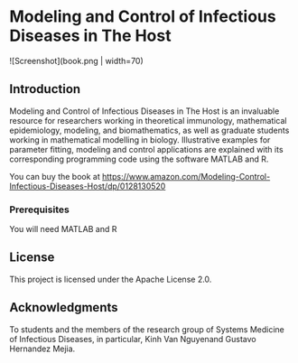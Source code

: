 # Modeling and Control of Infectious Diseases in The Host 

![Screenshot](book.png | width=70)


## Introduction

Modeling and Control of Infectious Diseases in The Host is an invaluable resource for researchers working in theoretical immunology, 
mathematical epidemiology, modeling, and biomathematics, as well as graduate students working in mathematical modelling in biology. 
Illustrative examples for parameter fitting, modeling and control applications are explained with its corresponding programming 
code using the software MATLAB and R.

You can buy the book at https://www.amazon.com/Modeling-Control-Infectious-Diseases-Host/dp/0128130520 

### Prerequisites

You will need MATLAB and R

## License

This project is licensed under the Apache License 2.0.

## Acknowledgments
To students and the members of the research group of Systems Medicine of Infectious Diseases, in particular, 
Kinh Van Nguyenand Gustavo Hernandez Mejia. 


